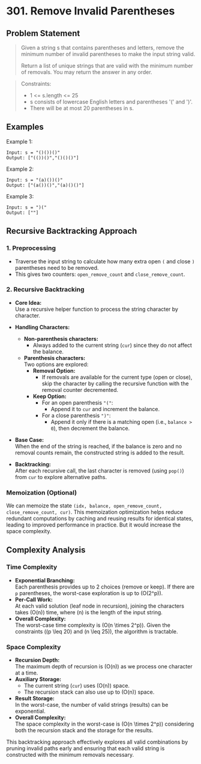 # 301. Remove Invalid Parentheses

## Problem Statement

> Given a string s that contains parentheses and letters, remove the minimum number of invalid parentheses to make the input string valid.
>
> Return a list of unique strings that are valid with the minimum number of removals. You may return the answer in any order.

> Constraints:
>
> - 1 <= s.length <= 25
> - s consists of lowercase English letters and parentheses '(' and ')'.
> - There will be at most 20 parentheses in s.

## Examples

Example 1:

```
Input: s = "()())()"
Output: ["(())()","()()()"]
```

Example 2:

```
Input: s = "(a)())()"
Output: ["(a())()","(a)()()"]
```

Example 3:

```
Input: s = ")("
Output: [""]
```

## Recursive Backtracking Approach

### 1. Preprocessing

- Traverse the input string to calculate how many extra open `(` and close `)` parentheses need to be removed.
- This gives two counters: `open_remove_count` and `close_remove_count`.

### 2. Recursive Backtracking

- **Core Idea:**  
  Use a recursive helper function to process the string character by character.
- **Handling Characters:**
  - **Non-parenthesis characters:**
    - Always added to the current string (`cur`) since they do not affect the balance.
  - **Parenthesis characters:**  
    Two options are explored:
    - **Removal Option:**
      - If removals are available for the current type (open or close), skip the character by calling the recursive function with the removal counter decremented.
    - **Keep Option:**
      - For an open parenthesis `"("`:
        - Append it to `cur` and increment the balance.
      - For a close parenthesis `")"`:
        - Append it only if there is a matching open (i.e., `balance > 0`), then decrement the balance.
- **Base Case:**  
  When the end of the string is reached, if the balance is zero and no removal counts remain, the constructed string is added to the result.

- **Backtracking:**  
  After each recursive call, the last character is removed (using `pop()`) from `cur` to explore alternative paths.

### Memoization (Optional)

We can memoize the state `(idx, balance, open_remove_count, close_remove_count, cur)`.
This memoization optimization helps reduce redundant computations by caching and reusing results for identical states, leading to improved performance in practice.
But it would increase the space complexity.

## Complexity Analysis

### Time Complexity

- **Exponential Branching:**  
  Each parenthesis provides up to 2 choices (remove or keep). If there are `p` parentheses, the worst-case exploration is up to \(O(2^p)\).
- **Per-Call Work:**  
  At each valid solution (leaf node in recursion), joining the characters takes \(O(n)\) time, where \(n\) is the length of the input string.
- **Overall Complexity:**  
  The worst-case time complexity is \(O(n \times 2^p)\). Given the constraints (\(p \leq 20\) and \(n \leq 25\)), the algorithm is tractable.

### Space Complexity

- **Recursion Depth:**  
  The maximum depth of recursion is \(O(n)\) as we process one character at a time.
- **Auxiliary Storage:**
  - The current string (`cur`) uses \(O(n)\) space.
  - The recursion stack can also use up to \(O(n)\) space.
- **Result Storage:**  
  In the worst-case, the number of valid strings (results) can be exponential.
- **Overall Complexity:**  
  The space complexity in the worst-case is \(O(n \times 2^p)\) considering both the recursion stack and the storage for the results.

This backtracking approach effectively explores all valid combinations by pruning invalid paths early and ensuring that each valid string is constructed with the minimum removals necessary.
